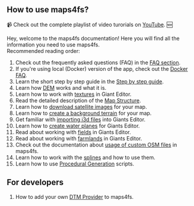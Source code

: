 ## How to use maps4fs?

📹 Check out the complete playlist of video turorials on [YouTube](https://www.youtube.com/watch?v=hPbJZ0HoiDE&list=PLug0g7UYHX8D1Jik6NkJjQhdxqS-NOtB9). 🆕<br>

Hey, welcome to the maps4fs documentation! Here you will find all the information you need to use maps4fs.  
Recommended reading order:

1. Check out the frequently asked questions (FAQ) in the [FAQ section](FAQ.md).
2. If you're using local (Docker) version of the app, check out the [Docker FAQ](docker_faq.md).
3. Learn the short step by step guide in the [Step by step guide](step_by_step.md).
4. Learn how [DEM](015_dem.md) works and what it is.
5. Learn how to work with [textures](018_textures.md) in Giant Editor.
6. Read the detailed description of the [Map Structure](map_structure.md).
7. Learn how to [download satellite images](download_satellite_images.md) for your map.
8. Learn how to [create a background terrain](006_backgroundterrain.md) for your map.
9. Get familiar with [importing i3d files](import_to_giants_editor.md) into Giants Editor.
10. Learn how to [create water planes](007_waterplanes.md) for Giants Editor.
11. Read about working with [fields](016_fields.md) in Giants Editor.
12. Read about working with [farmlands](017_farmlands.md) in Giants Editor.
13. Check out the documentation about [usage of custom OSM files](008_customosm.md) in maps4fs.
14. Learn how to work with the [splines](019_splines.md) and how to use them.
15. Learn how to use [Procedural Generation](021_proceduralgeneration.md) scripts.

## For developers

1. How to add your own [DTM Provider](dtm_providers.md) to maps4fs.